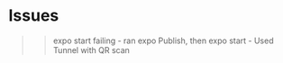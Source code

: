 # Issues

>> expo start failing
    - ran expo Publish, then expo start
    - Used Tunnel with QR scan